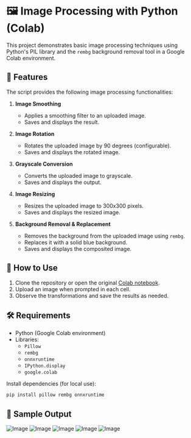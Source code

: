 # 🖼️ Image Processing with Python (Colab)

This project demonstrates basic image processing techniques using Python's PIL library and the `rembg` background removal tool in a Google Colab environment.

## 🔧 Features

The script provides the following image processing functionalities:

1. **Image Smoothing**
   - Applies a smoothing filter to an uploaded image.
   - Saves and displays the result.

2. **Image Rotation**
   - Rotates the uploaded image by 90 degrees (configurable).
   - Saves and displays the rotated image.

3. **Grayscale Conversion**
   - Converts the uploaded image to grayscale.
   - Saves and displays the output.

4. **Image Resizing**
   - Resizes the uploaded image to 300x300 pixels.
   - Saves and displays the resized image.

5. **Background Removal & Replacement**
   - Removes the background from the uploaded image using `rembg`.
   - Replaces it with a solid blue background.
   - Saves and displays the composited image.

## 📂 How to Use

1. Clone the repository or open the original [Colab notebook](https://colab.research.google.com/drive/1ThUlhsiAGe2YSptta4vlgh2M5iSwQR5t).
2. Upload an image when prompted in each cell.
3. Observe the transformations and save the results as needed.

## 🛠️ Requirements

- Python (Google Colab environment)
- Libraries:
  - `Pillow`
  - `rembg`
  - `onnxruntime`
  - `IPython.display`
  - `google.colab`

Install dependencies (for local use):
```bash
pip install pillow rembg onnxruntime
````

## 📸 Sample Output

![Image](https://github.com/user-attachments/assets/9bd439b6-310c-47c8-a483-71bad6c8d37a)
![Image](https://github.com/user-attachments/assets/806b2633-4012-4ad2-b935-fcd103d4065e)
![Image](https://github.com/user-attachments/assets/cc8965e8-6917-42c2-b8a5-f220da884288)
![Image](https://github.com/user-attachments/assets/6e3fa982-3b0f-420e-8494-100abb9a43c2)
![Image](https://github.com/user-attachments/assets/3b307313-847b-4e89-8c0d-7828fa75ca43)

